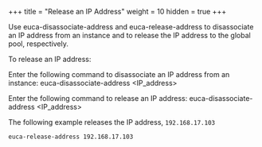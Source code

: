 +++
title = "Release an IP Address"
weight = 10
hidden = true
+++

Use euca-disassociate-address and euca-release-address to disassociate an IP address from an instance and to release the IP address to the global pool, respectively. 

To release an IP address: 

Enter the following command to disassociate an IP address from an instance: 
    euca-disassociate-address <IP_address>

Enter the following command to release an IP address: 
    euca-disassociate-address <IP_address>

The following example releases the IP address, `192.168.17.103` 


    euca-release-address 192.168.17.103

